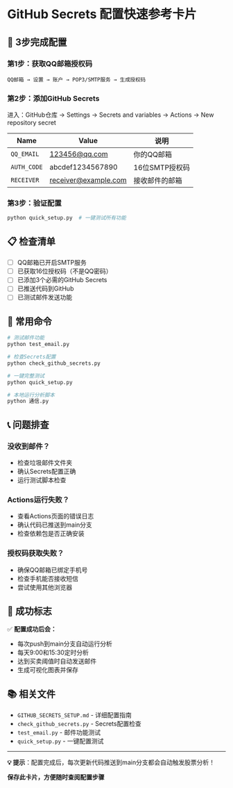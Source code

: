 # GitHub Secrets 配置快速参考卡片

## 🚀 3步完成配置

### 第1步：获取QQ邮箱授权码
```
QQ邮箱 → 设置 → 账户 → POP3/SMTP服务 → 生成授权码
```

### 第2步：添加GitHub Secrets
进入：GitHub仓库 → Settings → Secrets and variables → Actions → New repository secret

| Name | Value | 说明 |
|------|-------|------|
| `QQ_EMAIL` | 123456@qq.com | 你的QQ邮箱 |
| `AUTH_CODE` | abcdef1234567890 | 16位SMTP授权码 |
| `RECEIVER` | receiver@example.com | 接收邮件的邮箱 |

### 第3步：验证配置
```bash
python quick_setup.py  # 一键测试所有功能
```

## 📋 检查清单

- [ ] QQ邮箱已开启SMTP服务
- [ ] 已获取16位授权码（不是QQ密码）
- [ ] 已添加3个必需的GitHub Secrets
- [ ] 已推送代码到GitHub
- [ ] 已测试邮件发送功能

## 🔧 常用命令

```bash
# 测试邮件功能
python test_email.py

# 检查Secrets配置
python check_github_secrets.py

# 一键完整测试
python quick_setup.py

# 本地运行分析脚本
python 通信.py
```

## 📞 问题排查

### 没收到邮件？
- 检查垃圾邮件文件夹
- 确认Secrets配置正确
- 运行测试脚本检查

### Actions运行失败？
- 查看Actions页面的错误日志
- 确认代码已推送到main分支
- 检查依赖包是否正确安装

### 授权码获取失败？
- 确保QQ邮箱已绑定手机号
- 检查手机能否接收短信
- 尝试使用其他浏览器

## 🎯 成功标志

✅ **配置成功后会：**
- 每次push到main分支自动运行分析
- 每天9:00和15:30定时分析
- 达到买卖阈值时自动发送邮件
- 生成可视化图表并保存

## 📚 相关文件

- `GITHUB_SECRETS_SETUP.md` - 详细配置指南
- `check_github_secrets.py` - Secrets配置检查
- `test_email.py` - 邮件功能测试
- `quick_setup.py` - 一键配置测试

---
**💡 提示**：配置完成后，每次更新代码推送到main分支都会自动触发股票分析！

**保存此卡片，方便随时查阅配置步骤**
